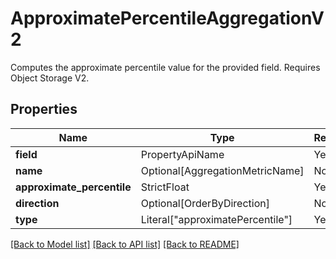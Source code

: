 # ApproximatePercentileAggregationV2

Computes the approximate percentile value for the provided field. Requires Object Storage V2.

## Properties
| Name | Type | Required | Description |
| ------------ | ------------- | ------------- | ------------- |
**field** | PropertyApiName | Yes |  |
**name** | Optional[AggregationMetricName] | No |  |
**approximate_percentile** | StrictFloat | Yes |  |
**direction** | Optional[OrderByDirection] | No |  |
**type** | Literal["approximatePercentile"] | Yes | None |


[[Back to Model list]](../../../README.md#models-v1-link) [[Back to API list]](../../../README.md#apis-v1-link) [[Back to README]](../../../README.md)
